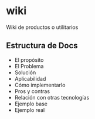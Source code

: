 # wiki

Wiki de productos o utilitarios

## Estructura de Docs

- El propósito
- El Problema
- Solución
- Aplicabilidad
- Cómo implementarlo
- Pros y contras
- Relación con otras tecnologías
- Ejemplo base
- Ejemplo real